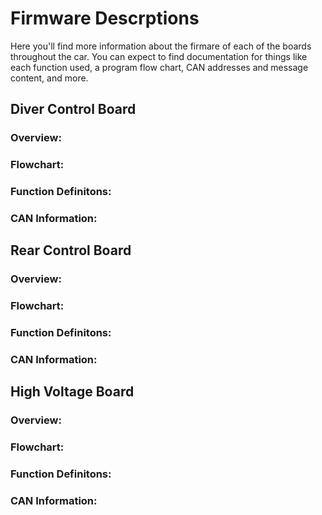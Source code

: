 # Firmware Descrptions

Here you'll find more information about the firmare of each of the boards throughout the car. You can expect to find documentation for things like each function used, a program flow chart, CAN addresses and message content, and more. 

## Diver Control Board
### Overview: 
### Flowchart:

### Function Definitons:

### CAN Information: 


## Rear Control Board
### Overview: 
### Flowchart:

### Function Definitons:

### CAN Information: 


## High Voltage Board
### Overview: 
### Flowchart:

### Function Definitons:

### CAN Information: 
